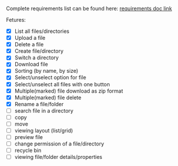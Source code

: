 Complete requirements list can be found here: [requirements doc link](https://docs.google.com/document/d/1O7V_0AlrH89Kf22mOy-0YHKZ7AtZUReiVEo-Z3rJx1k/edit?usp=sharing)

Fetures:
- [x] List all files/directories
- [x] Upload a file
- [x] Delete a file
- [x] Create file/directory
- [x] Switch a directory
- [x] Download file
- [x] Sorting (by name, by size)
- [x] Select/unselect option for file
- [x] Select/unselect all files with one button
- [x] Multiple(marked) file download as zip format
- [x] Multiple(marked) file delete
- [x] Rename a file/folder
- [ ] search file in a directory
- [ ] copy
- [ ] move
- [ ] viewing layout (list/grid)
- [ ] preview file
- [ ] change permission of a file/directory
- [ ] recycle bin
- [ ] viewing file/folder details/properties
